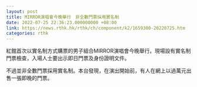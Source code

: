 ```yaml
---
layout: post
title: MIRROR演唱會今晚舉行　非全數門票採用實名制
date: 2022-07-25 22:36:23.000000000 +08:00
link: https://news.rthk.hk/rthk/ch/component/k2/1659300-20220725.htm
categories: rthk
---
```


紅館首次以實名制方式購票的男子組合MIRROR演唱會今晚舉行。現場設有實名制門票檢查，入場人士要出示即日門票及身份證明文件。

不過並非全數門票採用實名制。本台發現，在演出開始前，有人在網上以過萬元出售一張即晚的門票。
